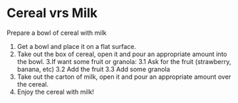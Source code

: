 # Cereal vrs Milk

Prepare a bowl of cereal with milk


1. Get a bowl and place it on a flat surface.
2. Take out the box of cereal, open it and pour an appropriate amount into the bowl.
3.If want some fruit or granola:
3.1 Ask for the fruit (strawberry, banana, etc)
3.2 Add the fruit
3.3 Add some granola 
5. Take out the carton of milk, open it and pour an appropriate amount over the cereal.
6. Enjoy the cereal with milk!



 
	

